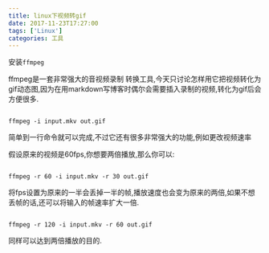 ```yaml
---
title: linux下视频转gif
date: 2017-11-23T17:27:00
tags: ['Linux']
categories: 工具
---
```


安装`ffmpeg`

ffmpeg是一套非常强大的音视频录制 转换工具,今天只讨论怎样用它把视频转化为gif动态图,因为在用markdown写博客时偶尔会需要插入录制的视频,转化为gif后会方便很多.

```

ffmpeg -i input.mkv out.gif

```

简单到一行命令就可以完成,不过它还有很多非常强大的功能,例如更改视频速率

假设原来的视频是60fps,你想要两倍播放,那么你可以:

```

ffmpeg -r 60 -i input.mkv -r 30 out.gif

```

将fps设置为原来的一半会丢掉一半的帧,播放速度也会变为原来的两倍,如果不想丢帧的话,还可以将输入的帧速率扩大一倍.



```

ffmpeg -r 120 -i input.mkv -r 60 out.gif

```

同样可以达到两倍播放的目的.
    